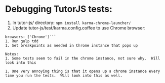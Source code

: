 # Debugging TutorJS tests:

1. In tutor-js/ directory:
``` npm install karma-chrome-launcher/ ```
1. Update tutor-js/test/karma.config.coffee to use Chrome browser:
```# browsers: ['PhantomJS']
browsers: ['Chrome']```
1. Run gulp tdd
1. Set breakpoints as needed in Chrome instance that pops up

Notes:
1. Some tests seem to fail in the chrome instance, not sure why.  Will look into this

1. One very annoying thing is that it opens up a chrome instance every time you run the tests.  Will look into this as well.

